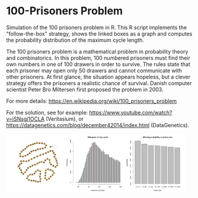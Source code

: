 # 100-Prisoners Problem

Simulation of the 100 prisoners problem in R. This R script implements
the "follow-the-box" strategy, shows the linked boxes as a graph 
and computes the probability distribution of the maximum cycle length.

The 100 prisoners problem is a mathematical problem in probability
theory and combinatorics. In this problem, 100 numbered prisoners
must find their own numbers in one of 100 drawers in order to
survive. The rules state that each prisoner may open only 50
drawers and cannot communicate with other prisoners. At first
glance, the situation appears hopeless, but a clever strategy
offers the prisoners a realistic chance of survival. Danish
computer scientist Peter Bro Miltersen first proposed the problem
in 2003.

For more details: https://en.wikipedia.org/wiki/100_prisoners_problem

For the solution, see for example: https://www.youtube.com/watch?v=iSNsgj1OCLA (Veritasium), or https://datagenetics.com/blog/december42014/index.html (DataGenetics).


<img src="graph.png" width="32%"><img src="histogram.png" width="32%"><img src="barplot.png" width="32%">

